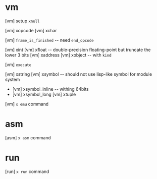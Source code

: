 # vm

[vm] setup `xnull`

[vm] xopcode
[vm] xchar

[vm] `frame_is_finished` -- need `end_opcode`

[vm] xint
[vm] xfloat -- double-precision floating-point but truncate the lower 3 bits
[vm] xaddress
[vm] xobject -- with `kind`

[vm] `execute`

[vm] xstring
[vm] xsymbol -- should not use lisp-like symbol for module system
- [vm] xsymbol_inline -- withing 64bits
- [vm] xsymbol_long
[vm] xtuple

[vm] `x emu` command

# asm

[asm] `x asm` command

# run

[run] `x run` command
